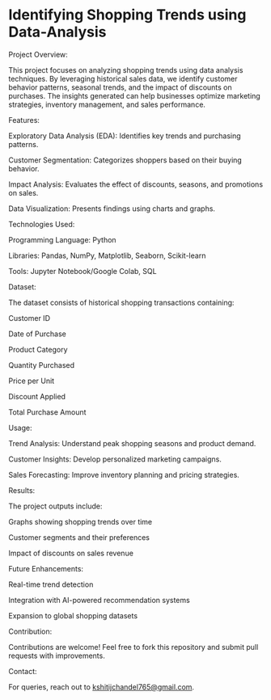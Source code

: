 # Identifying Shopping Trends using Data-Analysis

Project Overview:

This project focuses on analyzing shopping trends using data analysis techniques. By leveraging historical sales data, we identify customer behavior patterns, seasonal trends, and the impact of discounts on purchases. The insights generated can help businesses optimize marketing strategies, inventory management, and sales performance.

Features:

Exploratory Data Analysis (EDA): Identifies key trends and purchasing patterns.

Customer Segmentation: Categorizes shoppers based on their buying behavior.

Impact Analysis: Evaluates the effect of discounts, seasons, and promotions on sales.

Data Visualization: Presents findings using charts and graphs.

Technologies Used:

Programming Language: Python

Libraries: Pandas, NumPy, Matplotlib, Seaborn, Scikit-learn

Tools: Jupyter Notebook/Google Colab, SQL

Dataset:

The dataset consists of historical shopping transactions containing:

Customer ID

Date of Purchase

Product Category

Quantity Purchased

Price per Unit

Discount Applied

Total Purchase Amount

Usage:

Trend Analysis: Understand peak shopping seasons and product demand.

Customer Insights: Develop personalized marketing campaigns.

Sales Forecasting: Improve inventory planning and pricing strategies.

Results:

The project outputs include:

Graphs showing shopping trends over time

Customer segments and their preferences

Impact of discounts on sales revenue

Future Enhancements:

Real-time trend detection

Integration with AI-powered recommendation systems

Expansion to global shopping datasets

Contribution:

Contributions are welcome! Feel free to fork this repository and submit pull requests with improvements.

Contact:

For queries, reach out to kshitijchandel765@gmail.com.
